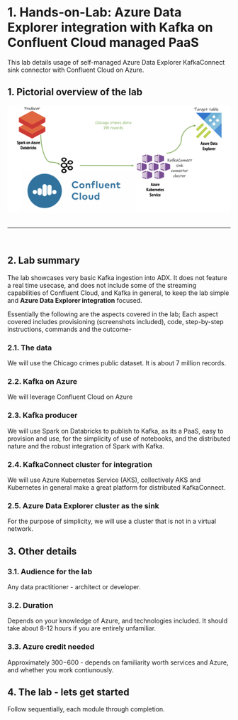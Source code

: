 # 1. Hands-on-Lab: Azure Data Explorer integration with Kafka on Confluent Cloud managed PaaS

This lab details usage of self-managed Azure Data Explorer KafkaConnect sink connector with Confluent Cloud on Azure.<br>

## 1. Pictorial overview of the lab

![RG](images/E2E.png)
<br>
<br>
<hr>
<br>

## 2.  Lab summary

The lab showcases very basic Kafka ingestion into ADX. It does not feature a real time usecase, and does not include some of the streaming capabilities of Confluent Cloud, and Kafka in general, to keep the lab simple and **Azure Data Explorer integration** focused.<br>

Essentially the following are the aspects covered in the lab; Each aspect covered includes provisioning (screenshots included), code, step-by-step instructions, commands and the outcome-<br>

### 2.1.  The data
We will use the Chicago crimes public dataset.  It is about 7 million records.<br>

### 2.2. Kafka on Azure
We will leverage Confluent Cloud on Azure

### 2.3. Kafka producer
We will use Spark on Databricks to publish to Kafka, as its a PaaS, easy to provision and use, for the simplicity of use of notebooks, and the distributed nature and the robust integration of Spark with Kafka.  

### 2.4. KafkaConnect cluster for integration
We will use Azure Kubernetes Service (AKS), collectively AKS and Kubernetes in general make a great platform for distributed KafkaConnect.

### 2.5. Azure Data Explorer cluster as the sink
For the purpose of simplicity, we will use a cluster that is not in a virtual network.

## 3. Other details

### 3.1. Audience for the lab

Any data practitioner - architect or developer.

### 3.2. Duration

Depends on your knowledge of Azure, and technologies included.  It should take about 8-12 hours if you are entirely unfamiliar.

### 3.3. Azure credit needed

Approximately $300-$600 - depends on familiarity worth services and Azure, and whether you work contiunously.

## 4. The lab - lets get started
Follow sequentially, each module through completion.

[]()<br>
[]()<br>
[]()<br>
[]()<br>
[]()<br>


